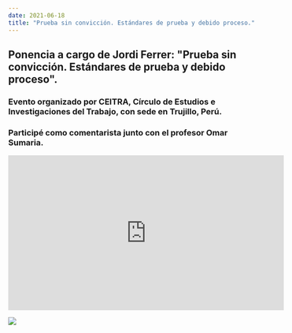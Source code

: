 ```yaml
---
date: 2021-06-18
title: "Prueba sin convicción. Estándares de prueba y debido proceso."
---
```


## Ponencia a cargo de Jordi Ferrer: "Prueba sin convicción. Estándares de prueba y debido proceso". 

### Evento organizado por CEITRA, Círculo de Estudios e Investigaciones del Trabajo, con sede en Trujillo, Perú.

### Participé como comentarista junto con el profesor Omar Sumaria.

<iframe width="560" height="315" src="https://www.youtube.com/embed/-3vSWBfb8As" title="YouTube video player" frameborder="0" allow="accelerometer; autoplay; clipboard-write; encrypted-media; gyroscope; picture-in-picture" allowfullscreen></iframe>

<br/>

![](/img/evento-ceitra-Jordi.jpg)

 